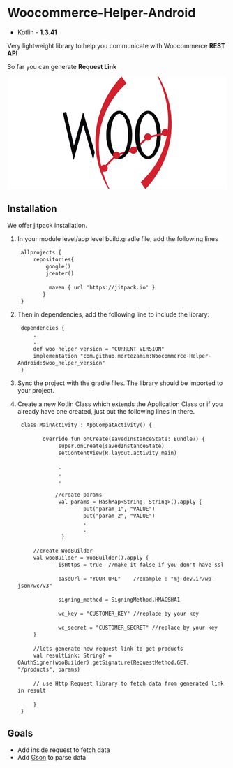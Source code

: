 # Woocommerce-Helper-Android

-   Kotlin - **1.3.41**

Very lightweight library to help you communicate with Woocommerce  **REST API** 

So far you can generate **Request Link**

  <img src="https://github.com/mortezamim/Woocommerce-Helper-Android/blob/master/assets/logo.png?raw=true"/>


## Installation
We offer jitpack installation.

1. In your module level/app level build.gradle file, add the following lines

        allprojects {
	        repositories{
		        google()
	            jcenter()
          
				 maven { url 'https://jitpack.io' }
		       }
		}
		
2. Then in dependencies, add the following line to include the library:
  
        dependencies {
            .
            .
            def woo_helper_version = "CURRENT_VERSION"
            implementation "com.github.mortezamim:Woocommerce-Helper-Android:$woo_helper_version"
        }

3. Sync the project with the gradle files. The library should be imported to your project.
  
4. Create a new Kotlin Class which extends the Application Class or if you already have one created, just put the following lines in there.

		class MainActivity : AppCompatActivity() {  
		
			   override fun onCreate(savedInstanceState: Bundle?) {  
				    super.onCreate(savedInstanceState)  
				    setContentView(R.layout.activity_main)
        
                    .
                    .
                    .
                    
                   //create params
                    val params = HashMap<String, String>().apply {
		                    put("param_1", "VALUE")
		                    put("param_2", "VALUE")
		                    .
		                    .
		             }

			//create WooBuilder
			val wooBuilder = WooBuilder().apply {
					isHttps = true  //make it false if you don't have ssl
							
					baseUrl = "YOUR URL"    //example : "mj-dev.ir/wp-json/wc/v3"
							
					signing_method = SigningMethod.HMACSHA1
							
					wc_key = "CUSTOMER_KEY" //replace by your key
							
					wc_secret = "CUSTOMER_SECRET" //replace by your key
			}

			//lets generate new request link to get products
			val resultLink: String? = OAuthSigner(wooBuilder).getSignature(RequestMethod.GET, "/products", params)
					
			// use Http Request library to fetch data from generated link in result
					
            }
        }

## Goals
- Add inside request to fetch data
- Add [Gson](https://github.com/google/gson) to parse data